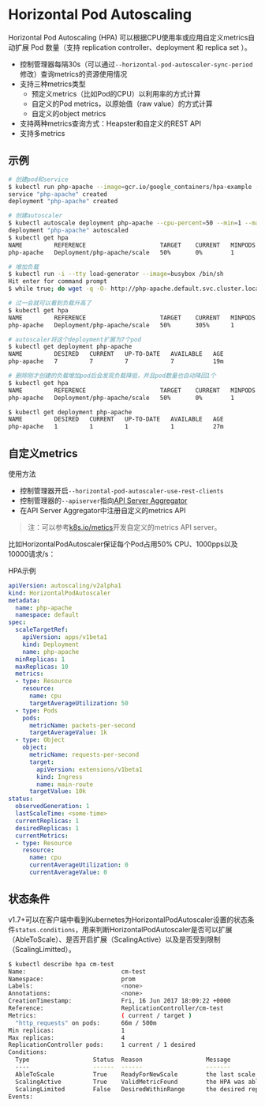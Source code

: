 # Horizontal Pod Autoscaling

Horizontal Pod Autoscaling (HPA) 可以根据CPU使用率或应用自定义metrics自动扩展 Pod 数量（支持 replication controller、deployment 和 replica set ）。

- 控制管理器每隔30s（可以通过`--horizontal-pod-autoscaler-sync-period`修改）查询metrics的资源使用情况
- 支持三种metrics类型
  - 预定义metrics（比如Pod的CPU）以利用率的方式计算
  - 自定义的Pod metrics，以原始值（raw value）的方式计算
  - 自定义的object metrics
- 支持两种metrics查询方式：Heapster和自定义的REST API
- 支持多metrics

## 示例

```sh
# 创建pod和service
$ kubectl run php-apache --image=gcr.io/google_containers/hpa-example --requests=cpu=200m --expose --port=80
service "php-apache" created
deployment "php-apache" created

# 创建autoscaler
$ kubectl autoscale deployment php-apache --cpu-percent=50 --min=1 --max=10
deployment "php-apache" autoscaled
$ kubectl get hpa
NAME         REFERENCE                     TARGET    CURRENT   MINPODS   MAXPODS   AGE
php-apache   Deployment/php-apache/scale   50%       0%        1         10        18s

# 增加负载
$ kubectl run -i --tty load-generator --image=busybox /bin/sh
Hit enter for command prompt
$ while true; do wget -q -O- http://php-apache.default.svc.cluster.local; done

# 过一会就可以看到负载升高了
$ kubectl get hpa
NAME         REFERENCE                     TARGET    CURRENT   MINPODS   MAXPODS   AGE
php-apache   Deployment/php-apache/scale   50%       305%      1         10        3m

# autoscaler将这个deployment扩展为7个pod
$ kubectl get deployment php-apache
NAME         DESIRED   CURRENT   UP-TO-DATE   AVAILABLE   AGE
php-apache   7         7         7            7           19m

# 删除刚才创建的负载增加pod后会发现负载降低，并且pod数量也自动降回1个
$ kubectl get hpa
NAME         REFERENCE                     TARGET    CURRENT   MINPODS   MAXPODS   AGE
php-apache   Deployment/php-apache/scale   50%       0%        1         10        11m

$ kubectl get deployment php-apache
NAME         DESIRED   CURRENT   UP-TO-DATE   AVAILABLE   AGE
php-apache   1         1         1            1           27m
```

## 自定义metrics

使用方法

- 控制管理器开启`--horizontal-pod-autoscaler-use-rest-clients`
- 控制管理器的`--apiserver`指向[API Server Aggregator](https://github.com/kubernetes/kube-aggregator)
- 在API Server Aggregator中注册自定义的metrics API

> 注：可以参考[k8s.io/metics](https://github.com/kubernetes/metrics)开发自定义的metrics API server。

比如HorizontalPodAutoscaler保证每个Pod占用50% CPU、1000pps以及10000请求/s：

HPA示例

```yaml
apiVersion: autoscaling/v2alpha1
kind: HorizontalPodAutoscaler
metadata:
  name: php-apache
  namespace: default
spec:
  scaleTargetRef:
    apiVersion: apps/v1beta1
    kind: Deployment
    name: php-apache
  minReplicas: 1
  maxReplicas: 10
  metrics:
  - type: Resource
    resource:
      name: cpu
      targetAverageUtilization: 50
  - type: Pods
    pods:
      metricName: packets-per-second
      targetAverageValue: 1k
  - type: Object
    object:
      metricName: requests-per-second
      target:
        apiVersion: extensions/v1beta1
        kind: Ingress
        name: main-route
      targetValue: 10k
status:
  observedGeneration: 1
  lastScaleTime: <some-time>
  currentReplicas: 1
  desiredReplicas: 1
  currentMetrics:
  - type: Resource
    resource:
      name: cpu
      currentAverageUtilization: 0
      currentAverageValue: 0
```

## 状态条件

v1.7+可以在客户端中看到Kubernetes为HorizontalPodAutoscaler设置的状态条件`status.conditions`，用来判断HorizontalPodAutoscaler是否可以扩展（AbleToScale）、是否开启扩展（ScalingActive）以及是否受到限制（ScalingLimitted）。

```sh
$ kubectl describe hpa cm-test
Name:                           cm-test
Namespace:                      prom
Labels:                         <none>
Annotations:                    <none>
CreationTimestamp:              Fri, 16 Jun 2017 18:09:22 +0000
Reference:                      ReplicationController/cm-test
Metrics:                        ( current / target )
  "http_requests" on pods:      66m / 500m
Min replicas:                   1
Max replicas:                   4
ReplicationController pods:     1 current / 1 desired
Conditions:
  Type                  Status  Reason                  Message
  ----                  ------  ------                  -------
  AbleToScale           True    ReadyForNewScale        the last scale time was sufficiently old as to warrant a new scale
  ScalingActive         True    ValidMetricFound        the HPA was able to successfully calculate a replica count from pods metric http_requests
  ScalingLimited        False   DesiredWithinRange      the desired replica count is within the acceptible range
Events:
```

